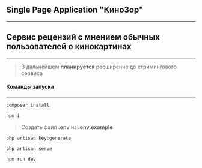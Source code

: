 ## Single Page Application "КиноЗор"
___
## Сервис рецензий с мнением обычных пользователей о кинокартинах
___
> В дальнейшем __планируется__ расширение до стримингового сервиса
#### Команды запуска
___

``` injectablephp
composer install
```
``` javascript
npm i
```
> Создать файл __.env__ из __.env.example__
``` injectablephp
php artisan key:generate
```
``` injectablephp
php artisan serve
```
``` javascript
npm run dev
```
